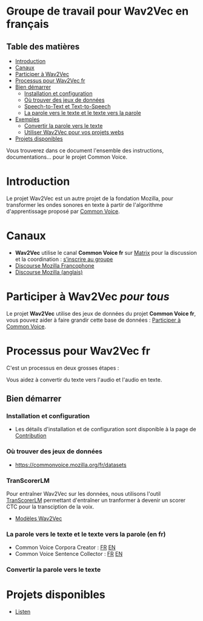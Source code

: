 # Groupe de travail pour Wav2Vec en français

## Table des matières

- [Introduction](#introduction)
- [Canaux](#canaux)
- [Participer à Wav2Vec](#Participer-à-Wav2Vec)
- [Processus pour Wav2Vec fr](#Processus-pour-Wav2Vec-fr)
- [Bien démarrer](#bien-démarrer)
  - [Installation et configuration](#Installation-et-configuration)
  - [Où trouver des jeux de données](#Ou-trouver-des-jeux-de-données)
  - [Speech-to-Text et Text-to-Speech](#Speech-to-Text-et-Text-to-Speech)
  - [La parole vers le texte et le texte vers la parole](#La-parole-vers-le-texte-et-le-texte-vers-la-parole)
- [Exemples](#exemples)
  - [Convertir la parole vers le texte](#Convertir-la-parole-vers-le-texte)
  - [Utiliser Wav2Vec pour vos projets webs](#Utiliser-Wav2Vec-pour-vos-projets-web)
- [Projets disponibles](#projets-disponibles)


Vous trouverez dans ce document l'ensemble des instructions, documentations... pour le projet Common Voice.

# Introduction

Le projet Wav2Vec est un autre projet de la fondation Mozilla, pour transformer les ondes sonores en texte à partir de l'algorithme d'apprentissage proposé par [Common Voice](https://github.com/Common-Voice/commonvoice-fr/tree/master/CommonVoice).

# Canaux

- **Wav2Vec** utilise le canal **Common Voice fr** sur [Matrix](https://github.com/mozfr/besogne/wiki/Matrix) pour la discussion et la coordination : [s’inscrire au groupe](https://chat.mozilla.org/#/room/#common-voice-fr:mozilla.org) 
- [Discourse Mozilla Francophone](https://discourse.mozilla.org/c/voice/fr)
- [Discourse Mozilla (anglais)](https://discourse.mozilla.org/c/voice)

# Participer à Wav2Vec _pour tous_

Le projet **Wav2Vec** utilise des jeux de données du projet **Common Voice fr**, vous pouvez aider à faire grandir cette base de données : [Participer à Common Voice](https://github.com/Common-Voice/commonvoice-fr/tree/master/CommonVoice#Participer-à-Common-Voice).

# Processus pour Wav2Vec fr

C'est un processus en deux grosses étapes :

Vous aidez à convertir du texte vers l'audio et l'audio en texte.

## Bien démarrer

### Installation et configuration

- Les détails d'installation et de configuration sont disponible à la page de [Contribution](https://github.com/Common-Voice/commonvoice-fr/blob/master/Wav2Vec/CONTRIBUTING.md)

### Où trouver des jeux de données

- <https://commonvoice.mozilla.org/fr/datasets>

### TranScorerLM

Pour entraîner Wav2Vec sur les données, nous utilisons l'outil [TranScorerLM](https://github.com/wasertech/TranScorerLM) permettant d'entraîner un tranformer à devenir un scorer CTC pour la transciption de la voix.

- [Modèles Wav2Vec](https://huggingface.co/models?pipeline_tag=automatic-speech-recognition&language=fr&sort=downloads&search=wav2vec)

### La parole vers le texte et le texte vers la parole (en fr)

- Common Voice Corpora Creator : [FR](https://github.com/Common-Voice/commonvoice-fr/voice-corpus-tool) [EN](https://github.com/mozilla/voice-corpus-tool)
- Common Voice Sentence Collector : [FR](https://github.com/Common-Voice/commonvoice-fr/sentence-collector) [EN](https://github.com/Common-Voice/sentence-collector)

### Convertir la parole vers le texte

# Projets disponibles

- [Listen](https://gitlab.com/waser-technologies/technologies/listen)